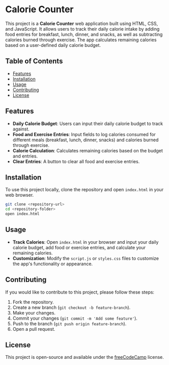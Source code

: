 # Calorie Counter

This project is a **Calorie Counter** web application built using HTML, CSS, and JavaScript. It allows users to track their daily calorie intake by adding food entries for breakfast, lunch, dinner, and snacks, as well as subtracting calories burned through exercise. The app calculates remaining calories based on a user-defined daily calorie budget.

## Table of Contents

- [Features](#features)
- [Installation](#installation)
- [Usage](#usage)
- [Contributing](#contributing)
- [License](#license)

## Features

- **Daily Calorie Budget**: Users can input their daily calorie budget to track against.
- **Food and Exercise Entries**: Input fields to log calories consumed for different meals (breakfast, lunch, dinner, snacks) and calories burned through exercise.
- **Calorie Calculation**: Calculates remaining calories based on the budget and entries.
- **Clear Entries**: A button to clear all food and exercise entries.

## Installation

To use this project locally, clone the repository and open `index.html` in your web browser.

```bash
git clone <repository-url>
cd <repository-folder>
open index.html
```

## Usage

- **Track Calories**: Open `index.html` in your browser and input your daily calorie budget, add food or exercise entries, and calculate your remaining calories.
- **Customization**: Modify the `script.js` or `styles.css` files to customize the app's functionality or appearance.

## Contributing

If you would like to contribute to this project, please follow these steps:

1. Fork the repository.
2. Create a new branch (`git checkout -b feature-branch`).
3. Make your changes.
4. Commit your changes (`git commit -m 'Add some feature'`).
5. Push to the branch (`git push origin feature-branch`).
6. Open a pull request.

## License

This project is open-source and available under the [freeCodeCamp](https://www.freecodecamp.org) license.
